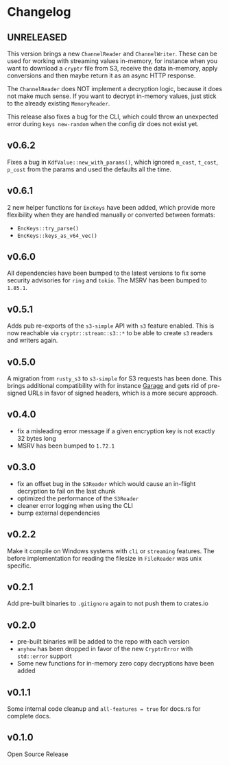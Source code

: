 # Changelog

## UNRELEASED

This version brings a new `ChannelReader` and `ChannelWriter`. These can be used for working with streaming values
in-memory, for instance when you want to download a `cryptr` file from S3, receive the data in-memory, apply conversions
and then maybe return it as an async HTTP response.

The `ChannelReader` does NOT implement a decryption logic, because it does not make much sense. If you want to decrypt
in-memory values, just stick to the already existing `MemoryReader`.

This release also fixes a bug for the CLI, which could throw an unexpected error during `keys new-random` when the
config dir does not exist yet.

## v0.6.2

Fixes a bug in `KdfValue::new_with_params()`, which ignored `m_cost`, `t_cost`, `p_cost` from the params and used the
defaults all the time.

## v0.6.1

2 new helper functions for `EncKeys` have been added, which provide more flexibility when they are handled manually or
converted between formats:

- `EncKeys::try_parse()`
- `EncKeys::keys_as_v64_vec()`

## v0.6.0

All dependencies have been bumped to the latest versions to fix some security advisories for `ring` and `tokio`.
The MSRV has been bumped to `1.85.1`.

## v0.5.1

Adds pub re-exports of the `s3-simple` API with `s3` feature enabled.
This is now reachable via `cryptr::stream::s3::*` to be able to create
`s3` readers and writers again.

## v0.5.0

A migration from `rusty_s3` to `s3-simple` for S3 requests has been done.
This brings additional compatibility with for instance [Garage](https://garagehq.deuxfleurs.fr/)
and gets rid of pre-signed URLs in favor of signed headers, which is a more secure approach.

## v0.4.0

- fix a misleading error message if a given encryption key is not exactly 32 bytes long
- MSRV has been bumped to `1.72.1`

## v0.3.0

- fix an offset bug in the `S3Reader` which would cause an in-flight decryption to
  fail on the last chunk
- optimized the performance of the `S3Reader`
- cleaner error logging when using the CLI
- bump external dependencies

## v0.2.2

Make it compile on Windows systems with `cli` or `streaming` features.
The before implementation for reading the filesize in `FileReader` was unix specific.

## v0.2.1

Add pre-built binaries to `.gitignore` again to not push them to crates.io

## v0.2.0

- pre-built binaries will be added to the repo with each version
- `anyhow` has been dropped in favor of the new `CryptrError` with `std::error` support
- Some new functions for in-memory zero copy decryptions have been added

## v0.1.1

Some internal code cleanup and `all-features = true` for docs.rs for complete docs.

## v0.1.0

Open Source Release
